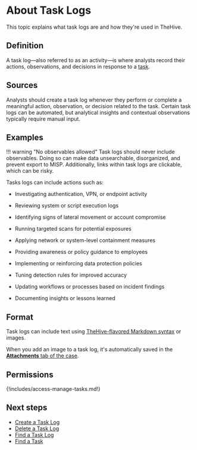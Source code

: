 # About Task Logs

This topic explains what task logs are and how they're used in TheHive.

## Definition

A task log—also referred to as an activity—is where analysts record their actions, observations, and decisions in response to a [task](about-tasks.md).

## Sources

Analysts should create a task log whenever they perform or complete a meaningful action, observation, or decision related to the task. Certain task logs can be automated, but analytical insights and contextual observations typically require manual input.

## Examples

!!! warning "No observables allowed"
    Task logs should never include observables. Doing so can make data unsearchable, disorganized, and prevent export to MISP. Additionally, links within task logs are clickable, which can be risky.

Tasks logs can include actions such as:

* Investigating authentication, VPN, or endpoint activity
* Reviewing system or script execution logs
* Identifying signs of lateral movement or account compromise
* Running targeted scans for potential exposures

* Applying network or system-level containment measures

* Providing awareness or policy guidance to employees
* Implementing or reinforcing data protection policies

* Tuning detection rules for improved accuracy
* Updating workflows or processes based on incident findings

* Documenting insights or lessons learned

## Format

Task logs can include text using [TheHive-flavored Markdown syntax](../../thehive-flavored-markdown.md) or images.

When you add an image to a task log, it's automatically saved in the [**Attachments** tab of the case](../cases/attachments/about-attachments.md#cases).

## Permissions

{!includes/access-manage-tasks.md!}

<h2>Next steps</h2>

* [Create a Task Log](create-a-task-log.md)
* [Delete a Task Log](delete-a-task-log.md)
* [Find a Task Log](../tasks/search-for-tasks/find-a-task-log.md)
* [Find a Task](../tasks/search-for-tasks/find-a-task.md)